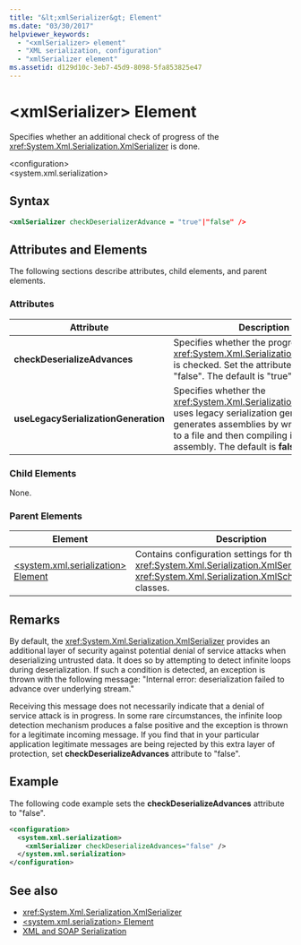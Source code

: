 ```yaml
---
title: "&lt;xmlSerializer&gt; Element"
ms.date: "03/30/2017"
helpviewer_keywords: 
  - "<xmlSerializer> element"
  - "XML serialization, configuration"
  - "xmlSerializer element"
ms.assetid: d129d10c-3eb7-45d9-8098-5fa853825e47
---
```

# &lt;xmlSerializer&gt; Element
Specifies whether an additional check of progress of the <xref:System.Xml.Serialization.XmlSerializer> is done.  
  
 \<configuration>  
\<system.xml.serialization>  
  
## Syntax  
  
```xml  
<xmlSerializer checkDeserializerAdvance = "true"|"false" />  
```  
  
## Attributes and Elements  
 The following sections describe attributes, child elements, and parent elements.  
  
### Attributes  
  
|Attribute|Description|  
|---------------|-----------------|  
|**checkDeserializeAdvances**|Specifies whether the progress of the <xref:System.Xml.Serialization.XmlSerializer> is checked. Set the attribute to "true" or "false". The default is "true".|  
|**useLegacySerializationGeneration**|Specifies whether the <xref:System.Xml.Serialization.XmlSerializer> uses legacy serialization generation which generates assemblies by writing C# code to a file and then compiling it to an assembly. The default is **false**.|  
  
### Child Elements  
 None.  
  
### Parent Elements  
  
|Element|Description|  
|-------------|-----------------|  
|[\<system.xml.serialization> Element](../../../docs/standard/serialization/system-xml-serialization-element.md)|Contains configuration settings for the <xref:System.Xml.Serialization.XmlSerializer> and <xref:System.Xml.Serialization.XmlSchemaImporter> classes.|  
  
## Remarks  
 By default, the <xref:System.Xml.Serialization.XmlSerializer> provides an additional layer of security against potential denial of service attacks when deserializing untrusted data. It does so by attempting to detect infinite loops during deserialization. If such a condition is detected, an exception is thrown with the following message: "Internal error: deserialization failed to advance over underlying stream."  
  
 Receiving this message does not necessarily indicate that a denial of service attack is in progress. In some rare circumstances, the infinite loop detection mechanism produces a false positive and the exception is thrown for a legitimate incoming message. If you find that in your particular application legitimate messages are being rejected by this extra layer of protection, set **checkDeserializeAdvances** attribute to "false".  
  
## Example  
 The following code example sets the **checkDeserializeAdvances** attribute to "false".  
  
```xml  
<configuration>  
  <system.xml.serialization>  
    <xmlSerializer checkDeserializeAdvances="false" />  
  </system.xml.serialization>  
</configuration>  
```  
  
## See also

- <xref:System.Xml.Serialization.XmlSerializer>
- [\<system.xml.serialization> Element](../../../docs/standard/serialization/system-xml-serialization-element.md)
- [XML and SOAP Serialization](../../../docs/standard/serialization/xml-and-soap-serialization.md)
